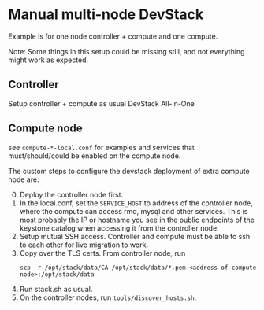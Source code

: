 # Manual multi-node DevStack

Example is for one node controller + compute and one compute.

Note: Some things in this setup could be missing still, and not everything
might work as expected.

## Controller

Setup controller + compute as usual DevStack All-in-One

## Compute node

see `compute-*-local.conf` for examples and services that must/should/could
be enabled on the compute node.

The custom steps to configure the devstack deployment of extra compute node
are:

0. Deploy the controller node first.
1. In the local.conf, set the `SERVICE_HOST` to address of the controller node,
   where the compute can access rmq, mysql and other services.
   This is most probably the IP or hostname you see in the public endpoints
   of the keystone catalog when accessing it from the controller node.
2. Setup mutual SSH access. Controller and compute must be able to ssh to each
   other for live migration to work.
3. Copy over the TLS certs. From controller node, run
   ```
   scp -r /opt/stack/data/CA /opt/stack/data/*.pem <address of compute node>:/opt/stack/data
   ```
4. Run stack.sh as usual.
5. On the controller nodes, run `tools/discover_hosts.sh`.
